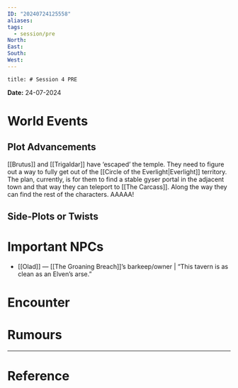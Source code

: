 ```yaml
---
ID: "20240724125558"
aliases: 
tags:
  - session/pre
North: 
East: 
South: 
West:
---
```

```toc
title: # Session 4 PRE
```

**Date:** 24-07-2024

# World Events



## Plot Advancements

[[Brutus]] and [[Trigaldar]] have ‘escaped’ the temple. They need to figure out a way to fully get out of the [[Circle of the Everlight|Everlight]] territory. The plan, currently, is for them to find a stable gyser portal in the adjacent town and that way they can teleport to [[The Carcass]]. Along the way they can find the rest of the characters. AAAAA!

## Side-Plots or Twists



# Important NPCs

- [[Olad]] — [[The Groaning Breach]]’s barkeep/owner | “This tavern is as clean as an Elven’s arse.”

# Encounter



# Rumours



---

# Reference